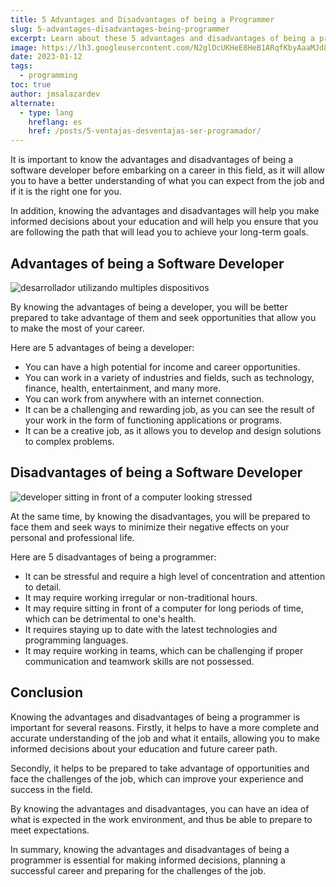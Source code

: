 ```yaml
---
title: 5 Advantages and Disadvantages of being a Programmer
slug: 5-advantages-disadvantages-being-programmer
excerpt: Learn about these 5 advantages and disadvantages of being a programmer that will help you make the decision to become a programmer too.
image: https://lh3.googleusercontent.com/N2glDcUKHeE8HeB1ARqfKbyAaaMJd8UI2x_pNoaTeBmcGX6b6p7KonGpTQn4lCfJfveyL0CTlnHeIXwlq3-QeDZU6Jbu-LhrJa5qVuR-TXnrg_gW0mIrSYtiY1ZU7ns_-9I82SI0N9k#width=4898&height=2755
date: 2023-01-12
tags:
  - programming
toc: true
author: jmsalazardev
alternate:
  - type: lang
    hreflang: es
    href: /posts/5-ventajas-desventajas-ser-programador/
---
```


It is important to know the advantages and disadvantages of being a software developer before embarking on a career in this field, as it will allow you to have a better understanding of what you can expect from the job and if it is the right one for you.

In addition, knowing the advantages and disadvantages will help you make informed decisions about your education and will help you ensure that you are following the path that will lead you to achieve your long-term goals.

## Advantages of being a Software Developer

![desarrollador utilizando multiples dispositivos](https://lh3.googleusercontent.com/VRpMqYaxYc5PNUkovLdP-qrWrJAzmRPwR562L6TpqRbijGd0i6BU7MbXYOs5rNugRhYA_UMNJQkeUyfoBAdzO-VfBoD9esXRSuw9_4XOv3JDXpQcbTnS2zTkqKQAjcO-gFFdAXLxd5g#width=4898&height=2755 "Ventajas de ser Programador")

By knowing the advantages of being a developer, you will be better prepared to take advantage of them and seek opportunities that allow you to make the most of your career.

Here are 5 advantages of being a developer:

- You can have a high potential for income and career opportunities.
- You can work in a variety of industries and fields, such as technology, finance, health, entertainment, and many more.
- You can work from anywhere with an internet connection.
- It can be a challenging and rewarding job, as you can see the result of your work in the form of functioning applications or programs.
- It can be a creative job, as it allows you to develop and design solutions to complex problems.

## Disadvantages of being a Software Developer

![developer sitting in front of a computer looking stressed](https://lh3.googleusercontent.com/sOce0V-JL0mi-G6VC99nfcXj_ancfu49WVx8D0RwwI1jl8aFzHHe5NdG5om3_Zn7s8efUmVRbVQe9STWrVKxeUPeWPX3bQ8HFEh0iYWw3EyBdqTsOlrVWf9cwJas2E4oaBmIBv74VK0#width=2048&height=1152 "Disadvantages of being a Programmer")

At the same time, by knowing the disadvantages, you will be prepared to face them and seek ways to minimize their negative effects on your personal and professional life.

Here are 5 disadvantages of being a programmer:

- It can be stressful and require a high level of concentration and attention to detail.
- It may require working irregular or non-traditional hours.
- It may require sitting in front of a computer for long periods of time, which can be detrimental to one's health.
- It requires staying up to date with the latest technologies and programming languages.
- It may require working in teams, which can be challenging if proper communication and teamwork skills are not possessed.

## Conclusion

Knowing the advantages and disadvantages of being a programmer is important for several reasons. Firstly, it helps to have a more complete and accurate understanding of the job and what it entails, allowing you to make informed decisions about your education and future career path.

Secondly, it helps to be prepared to take advantage of opportunities and face the challenges of the job, which can improve your experience and success in the field.

By knowing the advantages and disadvantages, you can have an idea of what is expected in the work environment, and thus be able to prepare to meet expectations.

In summary, knowing the advantages and disadvantages of being a programmer is essential for making informed decisions, planning a successful career and preparing for the challenges of the job.
